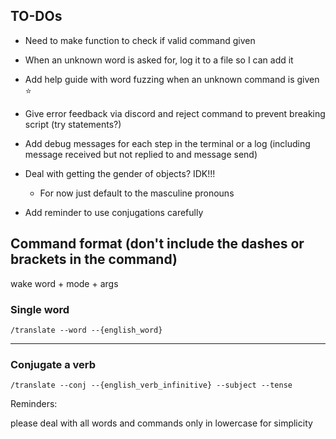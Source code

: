## TO-DOs

- Need to make function to check if valid command given

- When an unknown word is asked for, log it to a file so I can add it

- Add help guide with word fuzzing when an unknown command is given ⭐️

- Give error feedback via discord and reject command to prevent breaking script (try statements?)

- Add debug messages for each step in the terminal or a log (including message received but not replied to and message send)

- Deal with getting the gender of objects? IDK!!!
    - For now just default to the masculine pronouns

- Add reminder to use conjugations carefully


## Command format (don't include the dashes or brackets in the command)

wake word + mode + args

### Single word

`/translate --word --{english_word}`

---

### Conjugate a verb

`/translate --conj --{english_verb_infinitive} --subject --tense`

Reminders:

please deal with all words and commands only in lowercase for simplicity